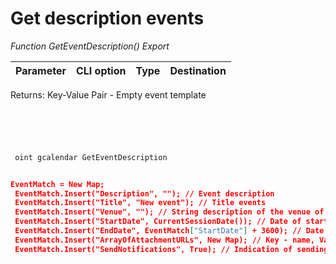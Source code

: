 ﻿---
sidebar_position: 1
---

# Get description events 



*Function GetEventDescription() Export*

 | Parameter | CLI option | Type | Destination |
 |-|-|-|-|

 
 Returns: Key-Value Pair - Empty event template

```bsl title="Code example"
	

	
```

```sh title="CLI command example"
 
 oint gcalendar GetEventDescription

```


```json title="Result"

EventMatch = New Map;
 EventMatch.Insert("Description", ""); // Event description
 EventMatch.Insert("Title", "New event"); // Title events
 EventMatch.Insert("Venue", ""); // String description of the venue of the event
 EventMatch.Insert("StartDate", CurrentSessionDate()); // Date of start events
 EventMatch.Insert("EndDate", EventMatch["StartDate"] + 3600); // Date of end events
 EventMatch.Insert("ArrayOfAttachmentURLs", New Map); // Key - name, Value - URL to file
 EventMatch.Insert("SendNotifications", True); // Indication of sending notifications to participants

```
